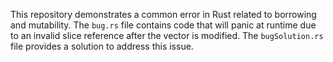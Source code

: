 This repository demonstrates a common error in Rust related to borrowing and mutability.  The `bug.rs` file contains code that will panic at runtime due to an invalid slice reference after the vector is modified.  The `bugSolution.rs` file provides a solution to address this issue.
